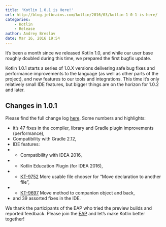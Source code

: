 ```yaml
---
title: 'Kotlin 1.0.1 is Here!'
url: http://blog.jetbrains.com/kotlin/2016/03/kotlin-1-0-1-is-here/
categories:
    - Kotlin
    - Release
author: Andrey Breslav
date: Mar 16, 2016 19:54
---
```

It’s been a month since we released Kotlin 1.0, and while our user base roughly doubled during this time, we prepared the first bugfix update.

Kotlin 1.0.1 starts a series of 1.0.X versions delivering safe bug fixes and performance improvements to the language (as well as other parts of the project), and new features to our tools and integrations. This time it’s only relatively small IDE features, but bigger things are on the horizon for 1.0.2 and later.

## Changes in 1.0.1

Please find the full change log [here](https://github.com/JetBrains/kotlin/blob/1.0.1/Changelog.md). Some numbers and highlights:


* it’s 47 fixes in the compiler, library and Gradle plugin improvements (performance),
* Compatibility with Gradle 2.12,
* IDE features:
* * Compatibility with IDEA 2016,
* * Kotlin Education Plugin (for IDEA 2016),
* * [KT-9752](https://youtrack.jetbrains.com/issue/KT-9752) More usable file chooser for “Move declaration to another file”,
* * [KT-9697](https://youtrack.jetbrains.com/issue/KT-9697) Move method to companion object and back,
* and 39 assorted fixes in the IDE.

We thank the participants of the EAP who tried the preview builds and reported feedback. Please join the [EAP](https://discuss.kotlinlang.org/t/kotlin-1-0-1-eap/1525) and let’s make Kotlin better together!
